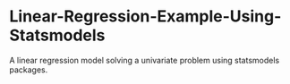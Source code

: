 # Linear-Regression-Example-Using-Statsmodels
A linear regression model solving a univariate problem using statsmodels packages.
